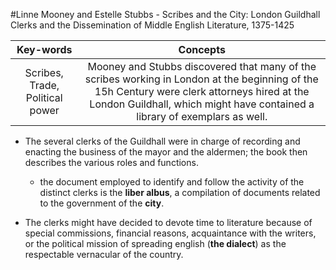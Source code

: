 #Linne Mooney and Estelle Stubbs - Scribes and the City: London Guildhall Clerks and the Dissemination of Middle English Literature, 1375-1425

|Key-words|Concepts|
|:---:|:---:|
|Scribes, Trade, Political power|Mooney and Stubbs discovered that many of the scribes working in London at the beginning of the 15h Century were clerk attorneys hired at the London Guildhall, which might have contained a library of exemplars as well.|

- The several clerks of the Guildhall were in charge of recording and enacting the business of the mayor and the aldermen; the book then describes the various roles and functions.

	- the document employed to identify and follow the activity of the distinct clerks is the __liber albus__, a compilation of documents related to the government of the __city__.

- The clerks might have decided to devote time to literature because of special commissions, financial reasons, acquaintance with the writers, or the political mission of spreading english (__the dialect__) as the respectable vernacular of the country.
